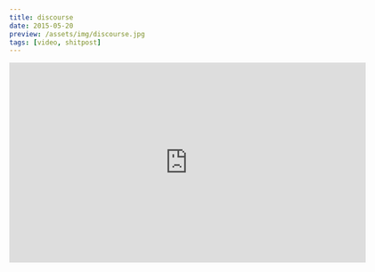 ```yaml
---
title: discourse
date: 2015-05-20
preview: /assets/img/discourse.jpg
tags: [video, shitpost]
---
```

<iframe width="640" height="360" src="http://youtube.com/embed/oW_LGA3SqWQ" frameborder="0" webkitallowfullscreen mozallowfullscreen allowfullscreen></iframe>

  
